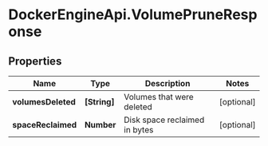 # DockerEngineApi.VolumePruneResponse

## Properties
Name | Type | Description | Notes
------------ | ------------- | ------------- | -------------
**volumesDeleted** | **[String]** | Volumes that were deleted | [optional] 
**spaceReclaimed** | **Number** | Disk space reclaimed in bytes | [optional] 



